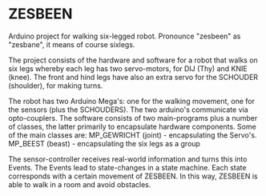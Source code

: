 # ZESBEEN
Arduino project for walking six-legged robot. Pronounce "zesbeen" as "zesbane", it means of course sixlegs.

The project consists of the hardware and software for a robot that walks on six legs whereby each leg has two servo-motors, for DIJ (Thy) and KNIE (knee). The front and hind legs have also an extra servo for the SCHOUDER (shoulder), for making turns.

The robot has two Arduino Mega's: one for the walking movement, one for the sensors (plus the SCHOUDERS). The two arduino's communicate via opto-couplers.
The software consists of two main-programs plus a number of classes, the latter primarily to encapsulate hardware components.
Some of the main classes are:
  MP_GEWRICHT (joint)   - encapsulating the Servo's.
  MP_BEEST    (beast)   - encapsulating the six legs as a group

The sensor-controller receives real-world information and turns this into Events. The Events lead to state-changes in a state machine. Each state corresponds with a certain movement of ZESBEEN.
In this way, ZESBEEN is able to walk in a room and avoid obstacles.
